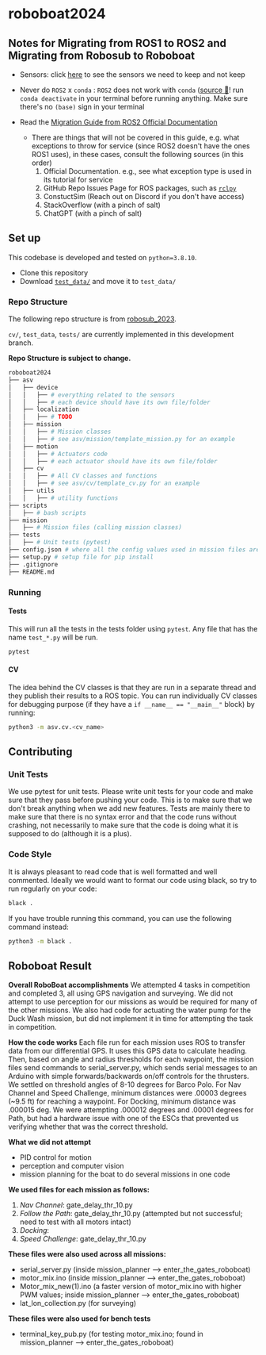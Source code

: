# roboboat2024

## Notes for Migrating from ROS1 to ROS2 and Migrating from Robosub to Roboboat

- Sensors: click [here](./sensors.md) to see the sensors we need to keep and not keep

- Never do `ROS2` x `conda` : `ROS2` does not work with `conda` ([source 👀](https://docs.ros.org/en/rolling/How-To-Guides/Installation-Troubleshooting.html#anaconda-python-conflict)! run `conda deactivate` in your terminal before running anything. Make sure there's no `(base)` sign in your terminal

- Read the [Migration Guide from ROS2 Official Documentation](https://docs.ros.org/en/rolling/How-To-Guides/Migrating-from-ROS1/Migrating-Python-Packages.html)
    - There are things that will not be covered in this guide, e.g. what exceptions to throw for service (since ROS2 doesn't have the ones ROS1 uses), in these cases, consult the following sources (in this order)
        1. Official Documentation. e.g., see what exception type is used in its tutorial for service 
        2. GitHub Repo Issues Page for ROS packages, such as [`rclpy`](https://github.com/ros2/rclpy/issues)
        3. ConstuctSim (Reach out on Discord if you don't have access)
        4. StackOverflow (with a pinch of salt)
        5. ChatGPT (with a pinch of salt)

## Set up

This codebase is developed and tested on `python=3.8.10`.

- Clone this repository
- Download [`test_data/`](https://photos.app.goo.gl/y2SMzxv5S6S4NbCj6) and move it to `test_data/`


### Repo Structure

The following repo structure is from [robosub_2023](https://github.com/InspirationRobotics/robosub_2023).

`cv/`, `test_data`, `tests/` are currently implemented in this development branch. 

**Repo Structure is subject to change.**

```bash
roboboat2024
├── asv
│   ├── device
│   │   ├── # everything related to the sensors
│   │   ├── # each device should have its own file/folder
│   ├── localization 
│   │   ├── # TODO
│   ├── mission 
│   │   ├── # Mission classes
│   │   ├── # see asv/mission/template_mission.py for an example
│   ├── motion
│   │   ├── # Actuators code
│   │   ├── # each actuator should have its own file/folder
│   ├── cv
│   │   ├── # All CV classes and functions
│   │   ├── # see asv/cv/template_cv.py for an example
│   ├── utils
│   │   ├── # utility functions
├── scripts
│   ├── # bash scripts
├── mission
│   ├── # Mission files (calling mission classes)
├── tests
│   ├── # Unit tests (pytest)
├── config.json # where all the config values used in mission files are stored
├── setup.py # setup file for pip install
├── .gitignore
├── README.md
```

### Running

#### Tests

This will run all the tests in the tests folder using `pytest`.
Any file that has the name `test_*.py` will be run.

```bash
pytest
```

#### CV

The idea behind the CV classes is that they are run in a separate thread and they publish their results to a ROS topic.
You can run individually CV classes for debugging purpose (if they have a `if __name__ == "__main__"` block) by running:

```bash
python3 -m asv.cv.<cv_name>
```

## Contributing

### Unit Tests

We use pytest for unit tests. Please write unit tests for your code and make sure that they pass before pushing your code.
This is to make sure that we don't break anything when we add new features.
Tests are mainly there to make sure that there is no syntax error and that the code runs without crashing, not necessarily to make sure that the code is doing what it is supposed to do (although it is a plus).

### Code Style

It is always pleasant to read code that is well formatted and well commented.
Ideally we would want to format our code using black, so try to run regularly on your code:

```bash
black .
```

If you have trouble running this command, you can use the following command instead:

```bash
python3 -m black .
```


## Roboboat Result

**Overall RoboBoat accomplishments**
We attempted 4 tasks in competition and completed 3, all using GPS navigation and surveying.
We did not attempt to use perception for our missions as would be required for many of the other missions.
We also had code for actuating the water pump for the Duck Wash mission, but did not implement it in time for attempting the task in competition.

**How the code works**
Each file run for each mission uses ROS to transfer data from our differential GPS. It uses this GPS data to calculate heading.
Then, based on angle and radius thresholds for each waypoint, the mission files send commands to serial_server.py,
which sends serial messages to an Arduino with simple forwards/backwards on/off controls for the thrusters.
We settled on threshold angles of 8-10 degrees for Barco Polo. For Nav Channel and Speed Challenge,
minimum distances were .00003 degrees (~9.5 ft) for reaching a waypoint. For Docking, minimum distance was .000015 deg.
We were attempting .000012 degrees and .00001 degrees for Path, but had a hardware issue with one of the ESCs that prevented
us verifying whether that was the correct threshold.

**What we did not attempt**
- PID control for motion
- perception and computer vision
- mission planning for the boat to do several missions in one code


**We used files for each mission as follows:**
1. *Nav Channel*: gate_delay_thr_10.py
2. *Follow the Path*: gate_delay_thr_10.py (attempted but not successful; need to test with all motors intact)
3. *Docking*: 
4. *Speed Challenge*: gate_delay_thr_10.py

**These files were also used across all missions:**
- serial_server.py (inside mission_planner --> enter_the_gates_roboboat)
- motor_mix.ino (inside mission_planner --> enter_the_gates_roboboat)
- Motor_mix_new(1).ino (a faster version of motor_mix.ino with higher PWM values; inside mission_planner --> enter_the_gates_roboboat)
- lat_lon_collection.py (for surveying)

**These files were also used for bench tests**
 - terminal_key_pub.py (for testing motor_mix.ino; found in mission_planner --> enter_the_gates_roboboat)
